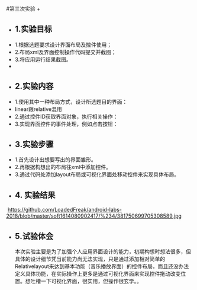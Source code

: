 ﻿#第三次实验
+ 
+ ## 1.实验目标
+ 1.根据选题要求设计界面布局及控件使用；    
+ 2.布局xml及界面控制操作代码提交并截图；  
+ 3.将应用运行结果截图。 
+ 
+ ## 2.实验内容
+ 1.使用其中一种布局方式，设计所选题目的界面：  
+   linear跟relative混用  
+ 2.通过控件ID获取界面对象，执行相关操作：  
+ 3.实现界面控件的事件处理，例如点击按钮： 
+ ## 3.实验步骤
+ 1.首先设计出想要写出的界面雏形。
+ 2.再根据构想出的布局往xml中添加控件。
+ 3.通过代码处添加layout布局或可视化界面处移动控件来实现具体布局。
+ ## 4. 实验结果  
  https://github.com/LoadedFreak/android-labs-2018/blob/master/soft1614080902417/%234/381750699705308589.jpg
+ ## 5.试验体会
  本次实验主要是为了加强个人应用界面设计的能力，初期构想时想法很多，但具体的设计细节凭当前能力尚无法实现，只是通过添加相对简单的Relativelayout来达到基本功能（音乐播放界面）的控件布局，而且还没办法定义具体功能，在实际操作上更多是通过可视化界面来实现控件拖动改变位置。想吐槽一下可视化界面，很实用，但操作很玄学。。

